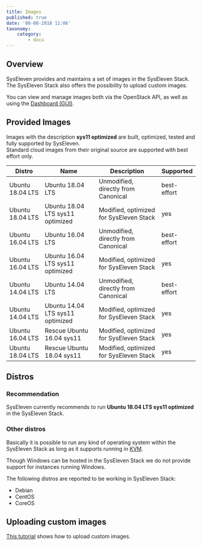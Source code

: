 ```yaml
---
title: Images
published: true
date: '08-08-2018 11:06'
taxonomy:
    category:
        - docu
---
```


## Overview

SysEleven provides and maintains a set of images in the SysEleven Stack.  
The SysEleven Stack also offers the possibility to upload custom images.

You can view and manage images both via the OpenStack API, as well as using the [Dashboard (GUI)](https://dashboard.cloud.syseleven.net).

## Provided Images

Images with the description **sys11 optimized** are built, optimized, tested and fully supported by SysEleven.  
Standard cloud images from their original source are supported with best effort only.

Distro           | Name                             | Description                               | Supported   |
-----------------|----------------------------------|-------------------------------------------|-------------|
Ubuntu 18.04 LTS | Ubuntu 18.04 LTS                 | Unmodified, directly from Canonical       | best-effort |
Ubuntu 18.04 LTS | Ubuntu 18.04 LTS sys11 optimized | Modified, optimized for SysEleven Stack   | yes         |
Ubuntu 16.04 LTS | Ubuntu 16.04 LTS                 | Unmodified, directly from Canonical       | best-effort |
Ubuntu 16.04 LTS | Ubuntu 16.04 LTS sys11 optimized | Modified, optimized for SysEleven Stack   | yes         |
Ubuntu 14.04 LTS | Ubuntu 14.04 LTS                 | Unmodified, directly from Canonical       | best-effort |
Ubuntu 14.04 LTS | Ubuntu 14.04 LTS sys11 optimized | Modified, optimized for SysEleven Stack   | yes         |
Ubuntu 16.04 LTS | Rescue Ubuntu 16.04 sys11        | Modified, optimized for SysEleven Stack   | yes         |
Ubuntu 18.04 LTS | Rescue Ubuntu 18.04 sys11        | Modified, optimized for SysEleven Stack   | yes         |

## Distros

### Recommendation

SysEleven currently recommends to run **Ubuntu 18.04 LTS sys11 optimized** in the SysEleven Stack.

### Other distros

Basically it is possible to run any kind of operating system within the SysEleven Stack as long as it supports running in [KVM](https://www.linux-kvm.org/page/Main_Page).

Though Windows can be hosted in the SysEleven Stack we do not provide support for instances running Windows.

The following distros are reported to be working in SysEleven Stack:

* Debian
* CentOS
* CoreOS

## Uploading custom images

[This tutorial](../../03.Tutorials/10.upload-custom-images/default.en.md) shows how to upload custom images.